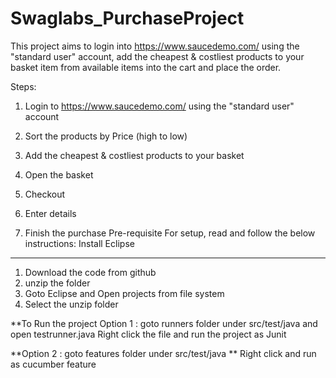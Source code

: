 # Swaglabs_PurchaseProject
This project aims to login into https://www.saucedemo.com/ using the "standard user" account, 
add the  cheapest & costliest products to your basket item from available items into the cart and place the order.

Steps:

1. Login to https://www.saucedemo.com/ using the "standard user" account

2. Sort the products by Price (high to low)

3. Add the cheapest & costliest products to your basket

4. Open the basket

5. Checkout

6. Enter details

7. Finish the purchase
Pre-requisite
For setup, read and follow the below instructions:
Install Eclipse
----------------
1. Download the code from github
2. unzip the folder
3. Goto Eclipse and Open projects from file system
4. Select the unzip folder

**To Run the project
Option 1 : goto runners folder under src/test/java and open testrunner.java 
Right click the file and run the project as Junit 

**Option 2 : goto features folder under src/test/java
** Right click and run as cucumber feature

